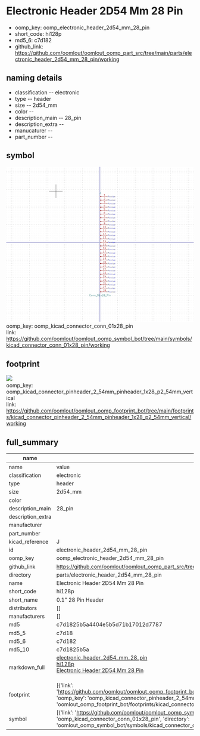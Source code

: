 # Electronic Header 2D54 Mm 28 Pin

  
* oomp_key: oomp_electronic_header_2d54_mm_28_pin 
* short_code: hi128p
* md5_6: c7d182  
* github_link: https://github.com/oomlout/oomlout_oomp_part_src/tree/main/parts/electronic_header_2d54_mm_28_pin/working  
## naming details
* classification -- electronic
* type -- header
* size -- 2d54_mm
* color -- 
* description_main -- 28_pin
* description_extra -- 
* manucaturer -- 
* part_number -- 



## symbol

![](symbol/0/working/working_600.png)  
oomp_key: oomp_kicad_connector_conn_01x28_pin  
link: https://github.com/oomlout/oomlout_oomp_symbol_bot/tree/main/symbols/kicad_connector_conn_01x28_pin/working  

## footprint

![](footprint/0/working/working_600.png)  
oomp_key: oomp_kicad_connector_pinheader_2_54mm_pinheader_1x28_p2_54mm_vertical  
link: https://github.com/oomlout/oomlout_oomp_footprint_bot/tree/main/footprints/kicad_connector_pinheader_2_54mm_pinheader_1x28_p2_54mm_vertical/working  

## full_summary
| name | value | 
| --- | --- | 
| name | value | 
| classification | electronic | 
| type | header | 
| size | 2d54_mm | 
| color |  | 
| description_main | 28_pin | 
| description_extra |  | 
| manufacturer |  | 
| part_number |  | 
| kicad_reference | J | 
| id | electronic_header_2d54_mm_28_pin | 
| oomp_key | oomp_electronic_header_2d54_mm_28_pin | 
| github_link | https://github.com/oomlout/oomlout_oomp_part_src/tree/main/parts/electronic_header_2d54_mm_28_pin/working | 
| directory | parts/electronic_header_2d54_mm_28_pin | 
| name | Electronic Header 2D54 Mm 28 Pin | 
| short_code | hi128p | 
| short_name | 0.1" 28 Pin Header | 
| distributors | [] | 
| manufacturers | [] | 
| md5 | c7d1825b5a4404e5b5d71b17012d7787 | 
| md5_5 | c7d18 | 
| md5_6 | c7d182 | 
| md5_10 | c7d1825b5a | 
| markdown_full | [electronic_header_2d54_mm_28_pin](https://github.com/oomlout/oomlout_oomp_part_src/tree/main/parts/electronic_header_2d54_mm_28_pin/working)<br>[hi128p](https://github.com/oomlout/oomlout_oomp_part_src/tree/main/parts/electronic_header_2d54_mm_28_pin/working)<br>[Electronic Header 2D54 Mm 28 Pin](https://github.com/oomlout/oomlout_oomp_part_src/tree/main/parts/electronic_header_2d54_mm_28_pin/working)<br><br> | 
| footprint | [{'link': 'https://github.com/oomlout/oomlout_oomp_footprint_bot/tree/main/foootprntss/kicad_connector_pinheader_2_54mm_pinheader_1x28_p2_54mm_vertical', 'oomp_key': 'oomp_kicad_connector_pinheader_2_54mm_pinheader_1x28_p2_54mm_vertical', 'directory': 'oomlout_oomp_footprint_bot/footprints/kicad_connector_pinheader_2_54mm_pinheader_1x28_p2_54mm_vertical//working/working.kicad_mod'}] | 
| symbol | [{'link': 'https://github.com/oomlout/oomlout_oomp_symbol_bot/tree/main/symbols/kicad_connector_conn_01x28_pin', 'oomp_key': 'oomp_kicad_connector_conn_01x28_pin', 'directory': 'oomlout_oomp_symbol_bot/symbols/kicad_connector_conn_01x28_pin//working/working.kicad_sym'}] | 
